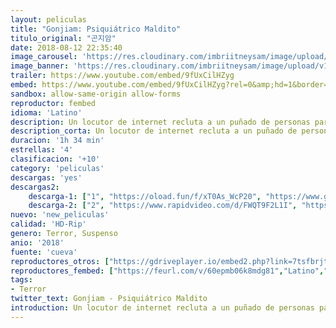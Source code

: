 ```yaml
---
layout: peliculas
title: "Gonjiam: Psiquiátrico Maldito"
titulo_original: "곤지암"
date: 2018-08-12 22:35:40
image_carousel: 'https://res.cloudinary.com/imbriitneysam/image/upload/v1543191667/ter-poster-min.jpg'
image_banner: 'https://res.cloudinary.com/imbriitneysam/image/upload/v1543191668/terr-banner-min.jpg'
trailer: https://www.youtube.com/embed/9fUxCilHZyg
embed: https://www.youtube.com/embed/9fUxCilHZyg?rel=0&amp;hd=1&border=0&wmode=opaque&enablejsapi=1&modestbranding=1&controls=1&showinfo=1
sandbox: allow-same-origin allow-forms
reproductor: fembed
idioma: 'Latino'
description: Un locutor de internet recluta a un puñado de personas para su espectáculo “experimente el horror” en Gonjiam Psychiatric Hospital, un lugar seleccionado como uno de los “7 lugares más raros del planeta”. Deben explorar el asilo embrujado y transmitirlo en vivo en su programa en línea. Para atraer a más espectadores, los anfitriones del programa engañan a los invitados, pero las cosas comienzan a descontrolarse después de que se cuelan en el lugar.
description_corta: Un locutor de internet recluta a un puñado de personas para su espectáculo “experimente el horror” en Gonjiam Psychiatric Hospital, un lugar seleccionado como uno de los “7 lugares más raros del planeta”. Deben explorar el asilo embrujado y...
duracion: '1h 34 min'
estrellas: '4'
clasificacion: '+10'
category: 'peliculas'
descargas: 'yes'
descargas2:
    descarga-1: ["1", "https://oload.fun/f/xT0As_WcP20", "https://www.google.com/s2/favicons?domain=openload.co","OpenLoad","https://res.cloudinary.com/imbriitneysam/image/upload/v1541473684/mexico.png", "Latino", "HD-Rip"]
    descarga-2: ["2", "https://www.rapidvideo.com/d/FWQT9F2L1I", "https://www.google.com/s2/favicons?domain=www.rapidvideo.com","RapidVideo","https://res.cloudinary.com/imbriitneysam/image/upload/v1541473684/mexico.png", "Latino", "HD-Rip"]
nuevo: 'new_peliculas'
calidad: 'HD-Rip'
genero: Terror, Suspenso
anio: '2018'
fuente: 'cueva'
reproductores_otros: ["https://gdriveplayer.io/embed2.php?link=7tsfbrjtdTNIvTpHXcTwoglbdLgVQN%252FobQXLHPnO90hs1jD7Us6%252BiCt2zZlLpqD6pYt9e5bsRa7qMrIlF8C5LRBcvVrsgQqeVnTq18z8Eaz5osL25Dc3%252F%252FkG5lSPhDc83UZi0drQqM427OHmUwM9Q18rX2WM9BNEbvzPwd23pUUnSNRHL07l3eogLt0gHRTkFRXQOJuNuAEi0Bk0F%252F4DHM","Latino","https://movcloud.net/embed/oz-y7ZbbxrEx","Latino"]
reproductores_fembed: ["https://feurl.com/v/60epmb06k8mdg81","Latino","https://feurl.com/v/l02jgfnk0r7yger","Latino","https://feurl.com/v/z75m0tjekxze-1-","Latino"]
tags:
- Terror
twitter_text: Gonjiam - Psiquiátrico Maldito
introduction: Un locutor de internet recluta a un puñado de personas para su espectáculo “experimente el horror” en Gonjiam Psychiatric Hospital, un lugar seleccionado como uno de los “7 lugares más raros del planeta”. Deben explorar el asilo embrujado y..
---
```



 







